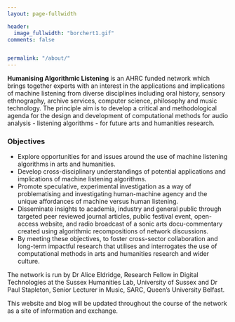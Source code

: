 ```yaml
---
layout: page-fullwidth

header:
  image_fullwidth: "borchert1.gif"
comments: false  


permalink: "/about/"
---
```


**Humanising Algorithmic Listening** is an AHRC funded network which brings together experts with an interest in the applications and implications of machine listening from diverse disciplines including oral history, sensory ethnography, archive services, computer science, philosophy and music technology. The principle aim is to develop a critical and methodological agenda for the design and development of computational methods for audio analysis - listening algorithms - for future arts and humanities research.


### Objectives
*	Explore opportunities for and issues around the use of machine listening algorithms in arts and humanities.
*	Develop cross-disciplinary understandings of potential applications and implications of machine listening algorithms.
*	Promote speculative, experimental investigation as a way of problematising and investigating human-machine agency and the unique affordances of machine versus human listening.
*	Disseminate insights to academia, industry and general public through targeted peer reviewed journal articles, public festival event, open-access website, and radio broadcast of a sonic arts docu-commentary created using algorithmic recompositions of network discussions.
*	By meeting these objectives, to foster cross-sector collaboration and long-term impactful research that utilises and interrogates the use of computational methods in arts and humanities research and wider culture.


The network is run by Dr Alice Eldridge, Research Fellow in Digital Technologies at the Sussex Humanities Lab, University of Sussex and Dr Paul Stapleton, Senior Lecturer in Music, SARC, Queen’s University Belfast.

This website and blog will be updated throughout the course of the network as a site of information and exchange.     
